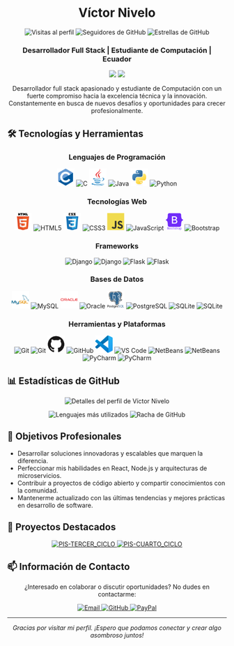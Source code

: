 <h1 align="center">Víctor Nivelo</h1>

<p align="center">
    <img src="https://komarev.com/ghpvc/?username=VictorNivelo&label=Visitas%20al%20perfil&color=0e75b6&style=flat"
        alt="Visitas al perfil" />
    <img src="https://img.shields.io/github/followers/VictorNivelo?label=Seguidores&style=social"
        alt="Seguidores de GitHub" />
    <img src="https://img.shields.io/github/stars/VictorNivelo?label=Estrellas&style=social"
        alt="Estrellas de GitHub" />
</p>

<h3 align="center">Desarrollador Full Stack | Estudiante de Computación | Ecuador</h3>

<p align="center">
    <a href="mailto:victor.nivelo@unl.edu.ec"><img
            src="https://img.shields.io/badge/Email-victor.nivelo%40unl.edu.ec-blue?style=flat-square&logo=gmail"></a>
    <a href="https://github.com/VictorNivelo"><img
            src="https://img.shields.io/badge/GitHub-VictorNivelo-black?style=flat-square&logo=github"></a>
    <!-- <a href="https://www.linkedin.com/in/victornivelo"><img
            src="https://img.shields.io/badge/LinkedIn-victornivelo-blue?style=flat-square&logo=linkedin"></a> -->
</p>



<p align="center">
    Desarrollador full stack apasionado y estudiante de Computación con un fuerte compromiso hacia la excelencia técnica
    y la innovación. Constantemente en busca de nuevos desafíos y oportunidades para crecer profesionalmente.
</p>

<h2>🛠️ Tecnologías y Herramientas</h2>

<h3 align="center">Lenguajes de Programación</h3>
<p align="center">
    <img src="https://raw.githubusercontent.com/devicons/devicon/master/icons/c/c-original.svg" alt="C" width="40"
        height="40" />
    <img src="https://img.shields.io/badge/C-00599C?style=for-the-badge&logo=c&logoColor=white" alt="C" />
    <img src="https://raw.githubusercontent.com/devicons/devicon/master/icons/java/java-original.svg" alt="Java"
        width="40" height="40" />
    <img src="https://img.shields.io/badge/Java-ED8B00?style=for-the-badge&logo=openjdk&logoColor=white" alt="Java" />
    <img src="https://raw.githubusercontent.com/devicons/devicon/master/icons/python/python-original.svg" alt="Python"
        width="40" height="40" />
    <img src="https://img.shields.io/badge/Python-3776AB?style=for-the-badge&logo=python&logoColor=white"
        alt="Python" />
</p>

<h3 align="center">Tecnologías Web</h3>
<p align="center">
    <img src="https://raw.githubusercontent.com/devicons/devicon/master/icons/html5/html5-original-wordmark.svg"
        alt="HTML5" width="40" height="40" />
    <img src="https://img.shields.io/badge/HTML5-E34F26?style=for-the-badge&logo=html5&logoColor=white" alt="HTML5" />
    <img src="https://raw.githubusercontent.com/devicons/devicon/master/icons/css3/css3-original-wordmark.svg"
        alt="CSS3" width="40" height="40" />
    <img src="https://img.shields.io/badge/CSS3-1572B6?style=for-the-badge&logo=css3&logoColor=white" alt="CSS3" />
    <img src="https://raw.githubusercontent.com/devicons/devicon/master/icons/javascript/javascript-original.svg"
        alt="JavaScript" width="40" height="40" />
    <img src="https://img.shields.io/badge/JavaScript-F7DF1E?style=for-the-badge&logo=javascript&logoColor=black"
        alt="JavaScript" />
    <img src="https://raw.githubusercontent.com/devicons/devicon/master/icons/bootstrap/bootstrap-plain-wordmark.svg"
        alt="Bootstrap" width="40" height="40" />
    <img src="https://img.shields.io/badge/Bootstrap-563D7C?style=for-the-badge&logo=bootstrap&logoColor=white"
        alt="Bootstrap" />
</p>

<h3 align="center">Frameworks</h3>
<p align="center">
    <img src="https://cdn.worldvectorlogo.com/logos/django.svg" alt="Django" width="40" height="40" />
    <img src="https://img.shields.io/badge/Django-092E20?style=for-the-badge&logo=django&logoColor=white"
        alt="Django" />
    <img src="https://www.vectorlogo.zone/logos/pocoo_flask/pocoo_flask-icon.svg" alt="Flask" width="40" height="40" />
    <img src="https://img.shields.io/badge/Flask-000000?style=for-the-badge&logo=flask&logoColor=white" alt="Flask" />
</p>

<h3 align="center">Bases de Datos</h3>
<p align="center">
    <img src="https://raw.githubusercontent.com/devicons/devicon/master/icons/mysql/mysql-original-wordmark.svg"
        alt="MySQL" width="40" height="40" />
    <img src="https://img.shields.io/badge/MySQL-4479A1?style=for-the-badge&logo=mysql&logoColor=white" alt="MySQL" />
    <img src="https://raw.githubusercontent.com/devicons/devicon/master/icons/oracle/oracle-original.svg" alt="Oracle"
        width="40" height="40" />
    <img src="https://img.shields.io/badge/Oracle-F80000?style=for-the-badge&logo=oracle&logoColor=white"
        alt="Oracle" />
    <img src="https://raw.githubusercontent.com/devicons/devicon/master/icons/postgresql/postgresql-original-wordmark.svg"
        alt="PostgreSQL" width="40" height="40" />
    <img src="https://img.shields.io/badge/PostgreSQL-316192?style=for-the-badge&logo=postgresql&logoColor=white"
        alt="PostgreSQL" />
    <img src="https://www.vectorlogo.zone/logos/sqlite/sqlite-icon.svg" alt="SQLite" width="40" height="40" />
    <img src="https://img.shields.io/badge/SQLite-07405E?style=for-the-badge&logo=sqlite&logoColor=white"
        alt="SQLite" />
</p>

<h3 align="center">Herramientas y Plataformas</h3>
<p align="center">
    <img src="https://www.vectorlogo.zone/logos/git-scm/git-scm-icon.svg" alt="Git" width="40" height="40" />
    <img src="https://img.shields.io/badge/Git-F05032?style=for-the-badge&logo=git&logoColor=white" alt="Git" />
    <img src="https://raw.githubusercontent.com/devicons/devicon/master/icons/github/github-original.svg" alt="GitHub"
        width="40" height="40" />
    <img src="https://img.shields.io/badge/GitHub-100000?style=for-the-badge&logo=github&logoColor=white"
        alt="GitHub" />
    <img src="https://raw.githubusercontent.com/devicons/devicon/master/icons/vscode/vscode-original.svg" alt="VS Code"
        width="40" height="40" />
    <img src="https://img.shields.io/badge/Visual_Studio_Code-0078D4?style=for-the-badge&logo=visual%20studio%20code&logoColor=white"
        alt="VS Code" />
    <img src="https://upload.wikimedia.org/wikipedia/commons/thumb/9/98/Apache_NetBeans_Logo.svg/1200px-Apache_NetBeans_Logo.svg.png"
        alt="NetBeans" width="40" height="40" />
    <img src="https://img.shields.io/badge/NetBeans-1B6AC6?style=for-the-badge&logo=apache-netbeans-ide&logoColor=white"
        alt="NetBeans" />
    <img src="https://upload.wikimedia.org/wikipedia/commons/thumb/1/1d/PyCharm_Icon.svg/1200px-PyCharm_Icon.svg.png"
        alt="PyCharm" width="40" height="40" />
    <img src="https://img.shields.io/badge/PyCharm-000000.svg?&style=for-the-badge&logo=PyCharm&logoColor=white"
        alt="PyCharm" />
</p>

## 📊 Estadísticas de GitHub

<p align="center">
    <img src="https://github-profile-summary-cards.vercel.app/api/cards/profile-details?username=VictorNivelo&theme=nord_dark&locale=es"
        alt="Detalles del perfil de Víctor Nivelo" />
</p>

<p align="center">
    <img src="https://github-readme-stats.vercel.app/api/top-langs/?username=VictorNivelo&layout=compact&theme=nord&hide_border=true&locale=es&langs_count=10"
        alt="Lenguajes más utilizados" />
    <!-- <img src="https://github-readme-stats.vercel.app/api/top-langs/?username=VictorNivelo&layout=compact&theme=nord&hide_border=true&locale=es"
        alt="Lenguajes más utilizados" /> -->
    <img src="https://github-readme-streak-stats.herokuapp.com/?user=VictorNivelo&theme=nord&hide_border=true&locale=es"
        alt="Racha de GitHub" />
</p>

## 🎯 Objetivos Profesionales

- Desarrollar soluciones innovadoras y escalables que marquen la diferencia.
- Perfeccionar mis habilidades en React, Node.js y arquitecturas de microservicios.
- Contribuir a proyectos de código abierto y compartir conocimientos con la comunidad.
- Mantenerme actualizado con las últimas tendencias y mejores prácticas en desarrollo de software.

## 🌟 Proyectos Destacados

<p align="center">
    <a href="https://github.com/VictorNivelo/PIS-TERCER_CICLO">
        <img src="https://github-readme-stats.vercel.app/api/pin/?username=VictorNivelo&repo=PIS-TERCER_CICLO&theme=nord&locale=es"
            alt="PIS-TERCER_CICLO" />
    </a>
    <a href="https://github.com/VictorNivelo/PIS-CUARTO_CICLO">
        <img src="https://github-readme-stats.vercel.app/api/pin/?username=VictorNivelo&repo=PIS-CUARTO_CICLO&theme=nord&locale=es"
            alt="PIS-CUARTO_CICLO" />
    </a>
</p>

<h2>📫 Información de Contacto</h2>

<p align="center">
    ¿Interesado en colaborar o discutir oportunidades? No dudes en contactarme:
</p>

<p align="center">
    <a href="mailto:victor.nivelo@unl.edu.ec">
        <img src="https://img.shields.io/badge/Email-D14836?style=for-the-badge&logo=gmail&logoColor=white" alt="Email">
    </a>
    <a href="https://github.com/VictorNivelo">
        <img src="https://img.shields.io/badge/GitHub-181717?style=for-the-badge&logo=github&logoColor=white"
            alt="GitHub">
    </a>
    <a href="https://www.paypal.me/victornivelo">
        <img src="https://img.shields.io/badge/PayPal-00457C?style=for-the-badge&logo=paypal&logoColor=white"
            alt="PayPal">
    </a>
</p>
<!-- - 💼 LinkedIn: [victornivelo](https://www.linkedin.com/in/victornivelo) -->


---

<p align="center">
    <i>Gracias por visitar mi perfil. ¡Espero que podamos conectar y crear algo asombroso juntos!</i>
</p>